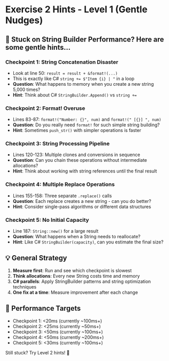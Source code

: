 # Exercise 2 Hints - Level 1 (Gentle Nudges)

## 🤔 Stuck on String Builder Performance? Here are some gentle hints...

### Checkpoint 1: String Concatenation Disaster
- Look at line 50: `result = result + &format!(...)`
- This is exactly like C# `string += $"Item {i} | "` in a loop
- **Question**: What happens to memory when you create a new string 5,000 times?
- **Hint**: Think about C# `StringBuilder.Append()` vs `string +=`

### Checkpoint 2: Format! Overuse
- Lines 83-87: `format!("Number: {}", num)` and `format!(" [{}] ", num)`
- **Question**: Do you really need `format!` for such simple string building?
- **Hint**: Sometimes `push_str()` with simpler operations is faster

### Checkpoint 3: String Processing Pipeline
- Lines 120-123: Multiple clones and conversions in sequence
- **Question**: Can you chain these operations without intermediate allocations?
- **Hint**: Think about working with string references until the final result

### Checkpoint 4: Multiple Replace Operations
- Lines 155-158: Three separate `.replace()` calls
- **Question**: Each replace creates a new string - can you do better?
- **Hint**: Consider single-pass algorithms or different data structures

### Checkpoint 5: No Initial Capacity
- Line 187: `String::new()` for a large result
- **Question**: What happens when a String needs to reallocate?
- **Hint**: Like C# `StringBuilder(capacity)`, can you estimate the final size?

## 💡 General Strategy
1. **Measure first**: Run and see which checkpoint is slowest
2. **Think allocations**: Every new String costs time and memory
3. **C# parallels**: Apply StringBuilder patterns and string optimization techniques
4. **One fix at a time**: Measure improvement after each change

## 🎯 Performance Targets
- Checkpoint 1: <20ms (currently ~100ms+)
- Checkpoint 2: <25ms (currently ~50ms+)
- Checkpoint 3: <50ms (currently ~100ms+)
- Checkpoint 4: <50ms (currently ~200ms+)
- Checkpoint 5: <30ms (currently ~100ms+)

Still stuck? Try Level 2 hints! 🚀